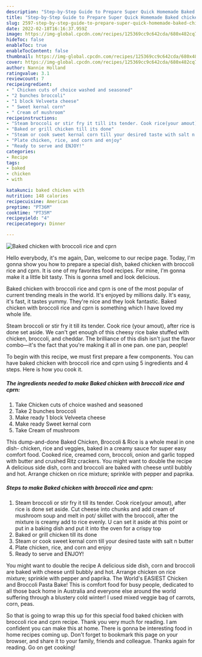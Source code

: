 ```yaml
---
description: "Step-by-Step Guide to Prepare Super Quick Homemade Baked chicken with broccoli rice and cprn"
title: "Step-by-Step Guide to Prepare Super Quick Homemade Baked chicken with broccoli rice and cprn"
slug: 2597-step-by-step-guide-to-prepare-super-quick-homemade-baked-chicken-with-broccoli-rice-and-cprn
date: 2022-02-18T16:16:37.959Z
image: https://img-global.cpcdn.com/recipes/125369cc9c642cda/680x482cq70/baked-chicken-with-broccoli-rice-and-cprn-recipe-main-photo.jpg
hideToc: false
enableToc: true
enableTocContent: false
thumbnail: https://img-global.cpcdn.com/recipes/125369cc9c642cda/680x482cq70/baked-chicken-with-broccoli-rice-and-cprn-recipe-main-photo.jpg
cover: https://img-global.cpcdn.com/recipes/125369cc9c642cda/680x482cq70/baked-chicken-with-broccoli-rice-and-cprn-recipe-main-photo.jpg
author: Nannie Holland
ratingvalue: 3.1
reviewcount: 7
recipeingredient:
- " Chicken cuts of choice washed and seasoned"
- "2 bunches broccoli"
- "1 block Velveeta cheese"
- " Sweet kernal corn"
- " Cream of mushroom"
recipeinstructions:
- "Steam broccoli or stir fry it till its tender. Cook rice(your amout), after rice is done set aside. Cut cheese into chunks and add cream of mushroom soup and melt in pot/ skillet with the broccoli, after the mixture is creamy add to rice evenly. U can set it aside at this point or put in a baking dish and put it into the oven for a crispy top"
- "Baked or grill chicken till its done"
- "Steam or cook sweet kernal corn till your desired taste with salt n butter"
- "Plate chicken, rice, and corn and enjoy"
- "Ready to serve and ENJOY!"
categories:
- Recipe
tags:
- baked
- chicken
- with

katakunci: baked chicken with 
nutrition: 148 calories
recipecuisine: American
preptime: "PT36M"
cooktime: "PT35M"
recipeyield: "4"
recipecategory: Dinner

---
```



![Baked chicken with broccoli rice and cprn](https://img-global.cpcdn.com/recipes/125369cc9c642cda/680x482cq70/baked-chicken-with-broccoli-rice-and-cprn-recipe-main-photo.jpg)

Hello everybody, it's me again, Dan, welcome to our recipe page. Today, I'm gonna show you how to prepare a special dish, baked chicken with broccoli rice and cprn. It is one of my favorites food recipes. For mine, I'm gonna make it a little bit tasty. This is gonna smell and look delicious.

Baked chicken with broccoli rice and cprn is one of the most popular of current trending meals in the world. It's enjoyed by millions daily. It's easy, it's fast, it tastes yummy. They're nice and they look fantastic. Baked chicken with broccoli rice and cprn is something which I have loved my whole life.

Steam broccoli or stir fry it till its tender. Cook rice (your amout), after rice is done set aside. We can&#39;t get enough of this cheesy rice bake stuffed with chicken, broccoli, and cheddar. The brilliance of this dish isn&#39;t just the flavor combo—it&#39;s the fact that you&#39;re making it all in one pan. one pan, people!


To begin with this recipe, we must first prepare a few components. You can have baked chicken with broccoli rice and cprn using 5 ingredients and 4 steps. Here is how you cook it.

<!--inarticleads1-->

##### The ingredients needed to make Baked chicken with broccoli rice and cprn:

1. Take  Chicken cuts of choice washed and seasoned
1. Take 2 bunches broccoli
1. Make ready 1 block Velveeta cheese
1. Make ready  Sweet kernal corn
1. Take  Cream of mushroom


This dump-and-done Baked Chicken, Broccoli &amp; Rice is a whole meal in one dish- chicken, rice and veggies, baked in a creamy sauce for super easy comfort food. Cooked rice, creamed corn, broccoli, onion and garlic topped with butter and crushed Ritz crackers. You might want to double the recipe A delicious side dish, corn and broccoli are baked with cheese until bubbly and hot. Arrange chicken on rice mixture; sprinkle with pepper and paprika. 

<!--inarticleads2-->

##### Steps to make Baked chicken with broccoli rice and cprn:

1. Steam broccoli or stir fry it till its tender. Cook rice(your amout), after rice is done set aside. Cut cheese into chunks and add cream of mushroom soup and melt in pot/ skillet with the broccoli, after the mixture is creamy add to rice evenly. U can set it aside at this point or put in a baking dish and put it into the oven for a crispy top
1. Baked or grill chicken till its done
1. Steam or cook sweet kernal corn till your desired taste with salt n butter
1. Plate chicken, rice, and corn and enjoy
1. Ready to serve and ENJOY!

You might want to double the recipe A delicious side dish, corn and broccoli are baked with cheese until bubbly and hot. Arrange chicken on rice mixture; sprinkle with pepper and paprika. The World&#39;s EASIEST Chicken and Broccoli Pasta Bake! This is comfort food for busy people, dedicated to all those back home in Australia and everyone else around the world suffering through a blustery cold winter! I used mixed veggie bag of carrots, corn, peas. 

So that is going to wrap this up for this special food baked chicken with broccoli rice and cprn recipe. Thank you very much for reading. I am confident you can make this at home. There is gonna be interesting food in home recipes coming up. Don't forget to bookmark this page on your browser, and share it to your family, friends and colleague. Thanks again for reading. Go on get cooking!
